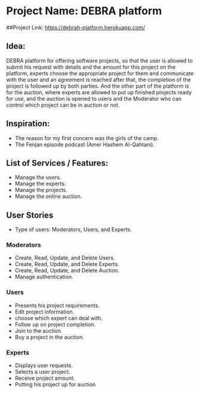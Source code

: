 
# Project Name: DEBRA platform
##Project Link: https://debrah-platform.herokuapp.com/

## Idea:

DEBRA platform for offering software projects, so that the user is allowed to submit his request with details and the amount for this project on the platform, experts choose the appropriate project for them and communicate with the user and an agreement is reached after that, the completion of the project is followed up by both parties. And the other part of the platform is for the auction, where experts are allowed to put up finished projects ready for use, and the auction is opened to users and the Moderator who can control which project can be in auction or not.

## Inspiration:
- The reason for my first concern was the girls of the camp.
- The Fenjan episode podcast (Amer Hashem Al-Qahtani).


## List of Services / Features:

- Manage the users.
- Manage the experts.  
- Manage the projects.
- Manage the online auction. 


## User Stories
- Type of users: Moderators, Users, and Experts.

### Moderators

- Create, Read, Update, and Delete Users.
- Create, Read, Update, and Delete Experts.
- Create, Read, Update, and Delete Auction.
- Manage authentication.


### Users

- Presents his project requirements.
- Edit project information.
- choose which expert can deal with.
- Follow up on project completion.
- Join to the auction.
- Buy a project in the auction.


### Experts

- Displays user requests.
- Selects a user project.
- Receive project amount.
- Putting his project up for auction

